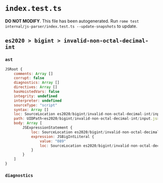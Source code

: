 # `index.test.ts`

**DO NOT MODIFY**. This file has been autogenerated. Run `rome test internal/js-parser/index.test.ts --update-snapshots` to update.

## `es2020 > bigint > invalid-non-octal-decimal-int`

### `ast`

```javascript
JSRoot {
	comments: Array []
	corrupt: false
	diagnostics: Array []
	directives: Array []
	hasHoistedVars: false
	integrity: undefined
	interpreter: undefined
	sourceType: "script"
	syntax: Array []
	loc: SourceLocation es2020/bigint/invalid-non-octal-decimal-int/input.js 1:0-1:4
	path: UIDPath<es2020/bigint/invalid-non-octal-decimal-int/input.js>
	body: Array [
		JSExpressionStatement {
			loc: SourceLocation es2020/bigint/invalid-non-octal-decimal-int/input.js 1:0-1:4
			expression: JSBigIntLiteral {
				value: "089"
				loc: SourceLocation es2020/bigint/invalid-non-octal-decimal-int/input.js 1:0-1:4
			}
		}
	]
}
```

### `diagnostics`

```

```

